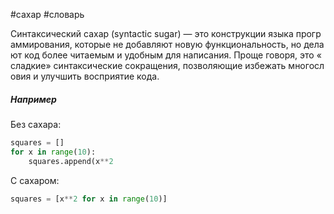 #сахар #словарь


Синтаксический сахар (syntactic sugar) — это конструкции языка программирования, которые не добавляют новую функциональность, но делают код более читаемым и удобным для написания. Проще говоря, это «сладкие» синтаксические сокращения, позволяющие избежать многословия и улучшить восприятие кода.
##### Например
Без сахара:
```python
squares = []
for x in range(10):
    squares.append(x**2
```
С сахаром:
```python
squares = [x**2 for x in range(10)]
```